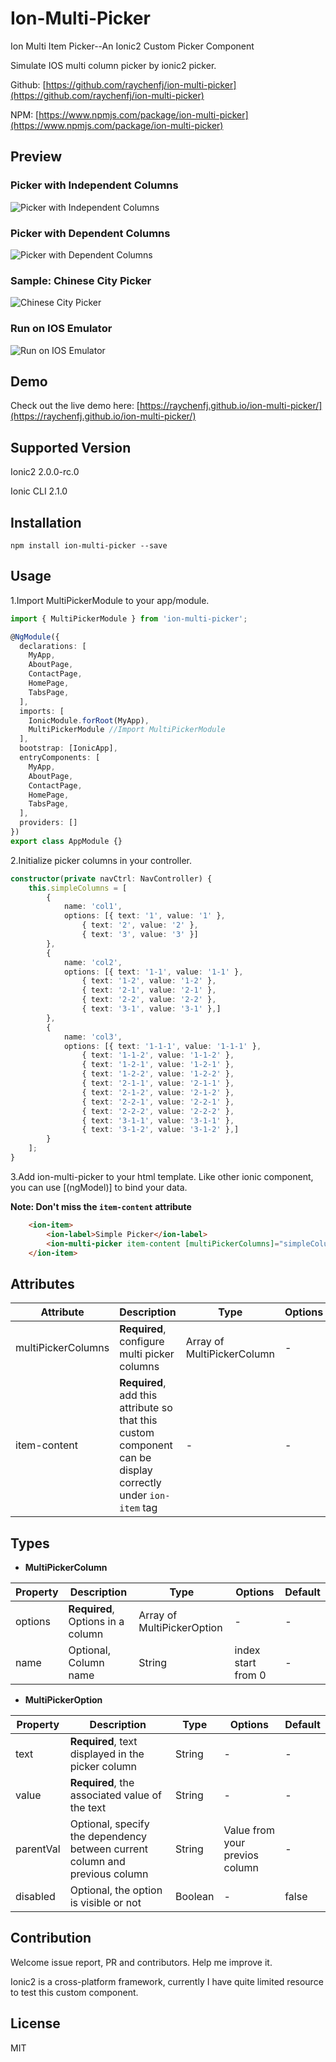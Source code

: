 # Ion-Multi-Picker
Ion Multi Item Picker--An Ionic2 Custom Picker Component

Simulate IOS multi column picker by ionic2 picker.

Github: [https://github.com/raychenfj/ion-multi-picker](https://github.com/raychenfj/ion-multi-picker)

NPM: [https://www.npmjs.com/package/ion-multi-picker](https://www.npmjs.com/package/ion-multi-picker)

## Preview
### Picker with Independent Columns

![Picker with Independent Columns](https://lh3.googleusercontent.com/K_qfHAzPjahDn_TcmDfVqYSwI17k21sGiG49TO68DWHMcp_JZgrMh56LTHCKb772iOGbTDdC2gIamZF0XgqhdBffcyslWFVc_tvN6mxvEzsaZHTT170MkXSbaZpi0ma43NNwC-QyzcGzvMIsSITB9l-ydDt0jAzuVpcIg5WUJKYiBnxLyM1u_YyVQr1KXAE3sBFko0rek_drnApnjTA8i7CodR-gjAzdsXzlr9dkvaSDrLmZKhtcmt-6DXO6kXg4h76VwFbssBH4WHPiySt4Us_ATN0ame-zlFnVvrWBeFj950DxyN4ZEbBNv53DpNklAuqFtsniJUHt-5MX_r-9-lGSxal84pdleQlMCt-1vLZVm9dMisWvsC9nLiHDyfPIqAXITUunmh92zi72Ek93NUn_l5xuf9lBWrgV_XnsI3u-BqkawssjFAiB03ikCvXSie-_Mcjc9L2JLx66N_AaV4Lx4qudSt7Y2Hgn4al3xlBbd5TfvxO6CasJuzZYWRDcDIZAi0S0fGwW4wCkkAKPUVyopSF0b_8Nuyas_HpdHNo0KxDXrjphghsGYoErm2_CqbBymF2NZfCWqk9ZfmOGrgFz1bmsFSMrZGc-OH3kCHlRlzU=w490-h245-no)

### Picker with Dependent Columns

![Picker with Dependent Columns](https://lh3.googleusercontent.com/He5I2Z3f46UgDIaFPnGznAr2o8CSpTAZ9LmJwuELIFuts20qqvEJ6TTSkLwVIcb9W2F0Ou10C1EoO_uH22YjOfYabaf4yGrfJv5ymJJYwy1RZGlCvNWHrrs7WpohocT9Pissno-uSfvZO1egxgIFmz7sjQR_tDNBIsMjPJqPFhoLGrmU9nEGXusPF3ZRw_bMZXeS1c42HTvIiko2Pw9kUlkY8rEONRRlEZncIFPYxJblwViwOzM8GV32LRYQN9SXKuO04ux2IL2eseflkz7CVsfJk7hUp0NYCe2PtoJ5GxDAIoWqyl677mjq3d2j4DsYlobKF9loea3KOjUUdJGjcAt4AwHkzJPPbpvcgle4DCfvdZ0N84eZtdSyWcsR2Hz-XozNm_eS5Rhg3dHS1yDzl2XHJE5aGP8yfXbP1hFItY1wZwZIbo8eeVYi3Cpi8ct6FsQvEAvS8hbcoAEEwWN6z1XPq0u_8vV8vMY_IDXoSMU9mOJTE0uuERXjKbcNHeH5MIH09YjumBdrRYJ6-rcNEv4-PPBao-1QuTSfSo40N1VYW4c9SmoA9D39ZfQSRByntJTB0YE8mQtJgJBSq0P9TMMbDISkZDz-YuljUD_WxWsfnfs=w490-h245-no)

### Sample: Chinese City Picker

![Chinese City Picker](https://lh3.googleusercontent.com/en7ivOdQaIpjh6C7T4dVPU1Apgz1cElqoJzQnPkHe4IkvgagQV6MwWMLD07TdMFDsShU002khhY7efaxlzBKL7mE1UHp_FaS_WwKo3dhUCQF9dB57byKc-9-y_f-3KVEJ07DE84itWEtFLcc6c3x-q_XZ45pXIlHGOh1u9TlK_banlEy5xQDKop6eaZrVikUNO4WOMKfuKE18_JZz9CJTWcEndOuZUg4CKkOZeBXLBf0bxAVRCpj6DUlp38WoSphWN7veXN0jJzgZTp3RrlZfED-GV-hhNXkaGnYa6S4LCrmJQkkJ92a0qGGViHgIcDM23udmfyfROGH1SAeuXY7PpLtM7eqoKGXg1V-vmM-CsYLywTaByASALqLuy-dqzNYf9aP4cyqxReB1mODjYaMBAGTLaeDxDNMpUg56i7OEktKNwFRg7-bxXY5VbSX8xtsQT0wqPGySqRRUZwpZB-DY8emlL-VQ9Awr2lZYPURaLbnHxcmAi7DCugv7rBccaeDXkZP1TOGfOU2CZXLKZJIw8XkLQs0bmmPIvIvbYcvi4KcQrkcEMQd9DJkZq7P5vOMWqAYQzpZZSMwTvj6llyAg-wEC_5uE0zKJloNjcQZKfQqCMw=w490-h245-no)

### Run on IOS Emulator

![Run on IOS Emulator](https://lh3.googleusercontent.com/X6lFTwEVIsbxQ5o4cWUrlga4A0luRvf-PJFGjYs3g5bAL5B6cV4z9-ur8WgOQQCjVkdl3gCkmK8JnRCH69NRH0qwUrEbT0KyWL9m42OpWVbPK12gQPPXBljmjewBN9C-Qm3G3KNIC1WrYisw8WMDNrBi4bqC-ifAV0quag4bP1S9mePz8jG8MyYj--nV_wMEcsh7fUbKqjl4PwV9NEJ1D6rCXilSWgvy6at0aOGAyFFKkdW1pQ1xbmJghy-dVVrS1YUcMTaiG7VaxhDJmYFPi4W2-FDi_bCa9UVklcsOiLbQrAz0UnNDCZwvWOOVfMB7Y0jMKWw-A92yK-53whJWvMj9KiWSJo4HbLl5nIIrodPHV71gjfltHJ6UBhonEm49_bsdbBWLVAzXvjmnQIeZoLAWMwLCjp3ogCdk0E72y-qG8tRQV-4_815EWbm2GX_3rHaxFNhSC6cyvvHeFPPeh4FnXJCPRLJoKr0MNKHFys20JNItZdFuCiVqjH31Y0Y2y9Lee6tj4gmtbl3nOyvt8zaqJ954cYL_UP6i4wYogcenH1BH6jui6VcnbyLqRm92QOBNaWFSWu-fp_ym8rIsgvaVfusKjM9f2XEIRUUTOVbsAn0Q=w309-h579-no)

## Demo
Check out the live demo here: [https://raychenfj.github.io/ion-multi-picker/](https://raychenfj.github.io/ion-multi-picker/)

## Supported Version

Ionic2 2.0.0-rc.0

Ionic CLI 2.1.0


## Installation
```
npm install ion-multi-picker --save
```

## Usage
1.Import MultiPickerModule to your app/module.
```Typescript
import { MultiPickerModule } from 'ion-multi-picker';

@NgModule({
  declarations: [
    MyApp,
    AboutPage,
    ContactPage,
    HomePage,
    TabsPage,
  ],
  imports: [
    IonicModule.forRoot(MyApp),
    MultiPickerModule //Import MultiPickerModule
  ],
  bootstrap: [IonicApp],
  entryComponents: [
    MyApp,
    AboutPage,
    ContactPage,
    HomePage,
    TabsPage,
  ],
  providers: []
})
export class AppModule {}
```
2.Initialize picker columns in your controller.
```typescript
constructor(private navCtrl: NavController) {
	this.simpleColumns = [
		{
			name: 'col1',
			options: [{ text: '1', value: '1' },
				{ text: '2', value: '2' },
				{ text: '3', value: '3' }]
		},
		{
			name: 'col2',
			options: [{ text: '1-1', value: '1-1' },
				{ text: '1-2', value: '1-2' },
				{ text: '2-1', value: '2-1' },
				{ text: '2-2', value: '2-2' },
				{ text: '3-1', value: '3-1' },]
		},
		{
			name: 'col3',
			options: [{ text: '1-1-1', value: '1-1-1' },
				{ text: '1-1-2', value: '1-1-2' },
				{ text: '1-2-1', value: '1-2-1' },
				{ text: '1-2-2', value: '1-2-2' },
				{ text: '2-1-1', value: '2-1-1' },
				{ text: '2-1-2', value: '2-1-2' },
				{ text: '2-2-1', value: '2-2-1' },
				{ text: '2-2-2', value: '2-2-2' },
				{ text: '3-1-1', value: '3-1-1' },
				{ text: '3-1-2', value: '3-1-2' },]
		}
	];
}
```
3.Add ion-multi-picker to your html template. Like other ionic component, you can use [(ngModel)] to bind your data.

**Note: Don't miss the `item-content` attribute**
```html
    <ion-item>
        <ion-label>Simple Picker</ion-label>
        <ion-multi-picker item-content [multiPickerColumns]="simpleColumns"></ion-multi-picker>
    </ion-item>
```

## Attributes
| Attribute | Description | Type | Options | Default|
|-----------|-------------|------|---------|--------|
|multiPickerColumns| **Required**, configure multi picker columns | Array of  MultiPickerColumn| - | - |
|item-content|**Required**, add this attribute so that this custom component can be display correctly under `ion-item` tag| - | - | - |

## Types

* **MultiPickerColumn**

| Property | Description | Type | Options | Default|
|-----------|-------------|------|---------|--------|
|options| **Required**, Options in a column | Array of MultiPickerOption | - | - |
|name| Optional, Column name | String | index start from 0 | - |

* **MultiPickerOption**

| Property | Description | Type | Options | Default|
|-----------|-------------|------|---------|--------|
|text| **Required**, text displayed in the picker column|String|-|-|
|value|**Required**, the associated value of the text|String|-|-|
|parentVal|Optional, specify the dependency between current column and previous column|String|Value from your previos column|-|
|disabled|Optional, the option is visible or not| Boolean|-| false|


## Contribution

Welcome issue report, PR and contributors. Help me improve it.

Ionic2 is a cross-platform framework, 
currently I have quite limited resource to test this custom component.

## License
MIT
